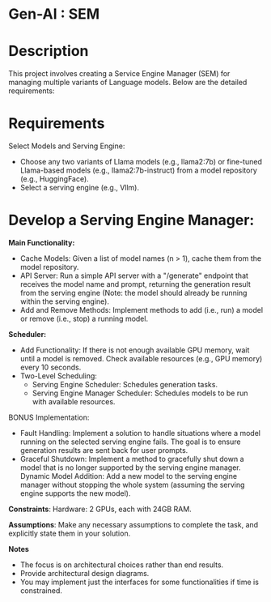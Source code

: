 # Gen-AI : SEM

# Description
This project involves creating a Service Engine Manager (SEM) for managing multiple variants of Language models. Below are the detailed requirements:

# Requirements
  Select Models and Serving Engine:
  
   - Choose any two variants of Llama models (e.g., llama2:7b) or fine-tuned Llama-based models (e.g., llama2:7b-instruct) from a model repository (e.g., HuggingFace).
   - Select a serving engine (e.g., Vllm).
  
# Develop a Serving Engine Manager:

  **Main Functionality:**
   - Cache Models: Given a list of model names (n > 1), cache them from the model repository.
   - API Server: Run a simple API server with a "/generate" endpoint that receives the model name and prompt, returning the generation result from the serving engine (Note: the model should already be running within the serving engine).
   - Add and Remove Methods: Implement methods to add (i.e., run) a model or remove (i.e., stop) a running model.
  
 **Scheduler:**
  - Add Functionality: If there is not enough available GPU memory, wait until a model is removed. Check available resources (e.g., GPU memory) every 10 seconds.
  - Two-Level Scheduling:
    - Serving Engine Scheduler: Schedules generation tasks.
    - Serving Engine Manager Scheduler: Schedules models to be run with available resources.
      
BONUS Implementation:

- Fault Handling: Implement a solution to handle situations where a model running on the selected serving engine fails. The goal is to ensure generation results are sent back for user prompts.
- Graceful Shutdown: Implement a method to gracefully shut down a model that is no longer supported by the serving engine manager.
Dynamic Model Addition: Add a new model to the serving engine manager without stopping the whole system (assuming the serving engine supports the new model).

**Constraints**:
Hardware: 2 GPUs, each with 24GB RAM.

**Assumptions**:
Make any necessary assumptions to complete the task, and explicitly state them in your solution.

**Notes**
- The focus is on architectural choices rather than end results.
- Provide architectural design diagrams.
- You may implement just the interfaces for some functionalities if time is constrained.
